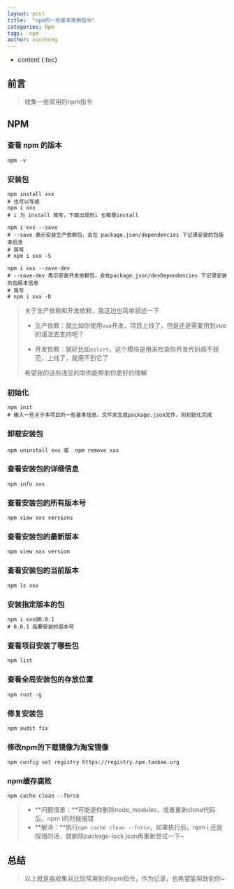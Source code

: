 ```yaml
---
layout: post
title:  "npm的一些基本常用指令"
categories: Npm
tags:  npm 
author: xionhong
---
```


* content
{:toc}

## 前言

> 收集一些常用的npm指令

## NPM

### 查看 npm 的版本

    npm -v

### 安装包

    npm install xxx  
    # 也可以写成
    npm i xxx
    # i 为 install 简写，下面出现的i 也都是install

    npm i xxx --save
    # --save 表示安装生产依赖包，会在 package.json/dependencies 下记录安装的包版本信息
    # 简写
    # npm i xxx -S 

    npm i xxx --save-dev
    # --save-dev 表示安装开发依赖包，会在package.json/devDependencies 下记录安装的包版本信息
    # 简写
    # npm i xxx -D






> 关于生产依赖和开发依赖，我这边也简单叙述一下  
> 
> - 生产依赖：就比如你使用`vue`开发，项目上线了，但是还是需要用到vue的语法去支持吧？  
> 
> - 开发依赖：就好比如`eslint`，这个模块是用来检查你开发代码规不规范，上线了，就用不到它了
> 
> 希望我的这些浅显的举例能帮助你更好的理解

### 初始化

    npm init
    # 输入一些关于本项目的一些基本信息，文件夹生成package.json文件，则初始化完成

### 卸载安装包

    npm uninstall xxx 或  npm remove xxx

### 查看安装包的详细信息

    npm info xxx

### 查看安装包的所有版本号

    npm view xxx versions

### 查看安装包的最新版本

    npm view xxx version

### 查看安装包的当前版本

    npm ls xxx

### 安装指定版本的包

    npm i xxx@0.0.1
    # 0.0.1 指要安装的版本号

### 查看项目安装了哪些包

    npm list

### 查看全局安装包的存放位置

    npm root -g

### 修复安装包

    npm audit fix

### 修改npm的下载镜像为淘宝镜像

    npm config set registry https://registry.npm.taobao.org

### npm缓存腐败

    npm cache clean --force

> - **问题情景：**可能是你删除node_modules，或者重新clone代码后，npm i的时候报错
> - **解决：**执行`npm cache clean --force`，如果执行后，npm i 还是报错的话，就删除package-lock.json再重新尝试一下~

## 总结

> 以上就是我收集且比较常用到的npm指令，作为记录，也希望能帮助到你~